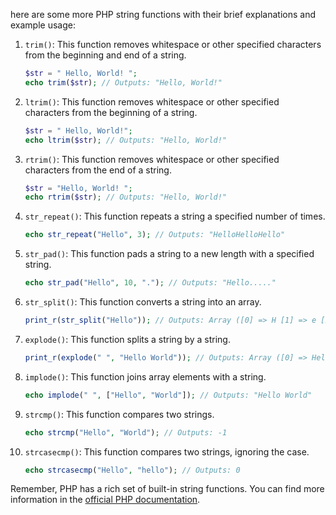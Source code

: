 here are some more PHP string functions with their brief explanations and example usage:

1. `trim()`: This function removes whitespace or other specified characters from the beginning and end of a string.

    ```php
    $str = " Hello, World! ";
    echo trim($str); // Outputs: "Hello, World!"
    ```

2. `ltrim()`: This function removes whitespace or other specified characters from the beginning of a string.

    ```php
    $str = " Hello, World!";
    echo ltrim($str); // Outputs: "Hello, World!"
    ```

3. `rtrim()`: This function removes whitespace or other specified characters from the end of a string.

    ```php
    $str = "Hello, World! ";
    echo rtrim($str); // Outputs: "Hello, World!"
    ```

4. `str_repeat()`: This function repeats a string a specified number of times.

    ```php
    echo str_repeat("Hello", 3); // Outputs: "HelloHelloHello"
    ```

5. `str_pad()`: This function pads a string to a new length with a specified string.

    ```php
    echo str_pad("Hello", 10, "."); // Outputs: "Hello....."
    ```

6. `str_split()`: This function converts a string into an array.

    ```php
    print_r(str_split("Hello")); // Outputs: Array ([0] => H [1] => e [2] => l [3] => l [4] => o)
    ```

7. `explode()`: This function splits a string by a string.

    ```php
    print_r(explode(" ", "Hello World")); // Outputs: Array ([0] => Hello [1] => World)
    ```

8. `implode()`: This function joins array elements with a string.

    ```php
    echo implode(" ", ["Hello", "World"]); // Outputs: "Hello World"
    ```

9. `strcmp()`: This function compares two strings.

    ```php
    echo strcmp("Hello", "World"); // Outputs: -1
    ```

10. `strcasecmp()`: This function compares two strings, ignoring the case.

    ```php
    echo strcasecmp("Hello", "hello"); // Outputs: 0
    ```

Remember, PHP has a rich set of built-in string functions. You can find more information in the [official PHP documentation](https://www.php.net/manual/en/ref.strings.php).